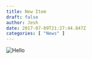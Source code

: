 ```yaml
---
title: New Item
draft: false
author: Jesh
date: 2017-07-09T21:27:44.847Z
categories: [ "News" ]
---
```

![Hello](/img/uploads/yd4ocdr.jpg)

